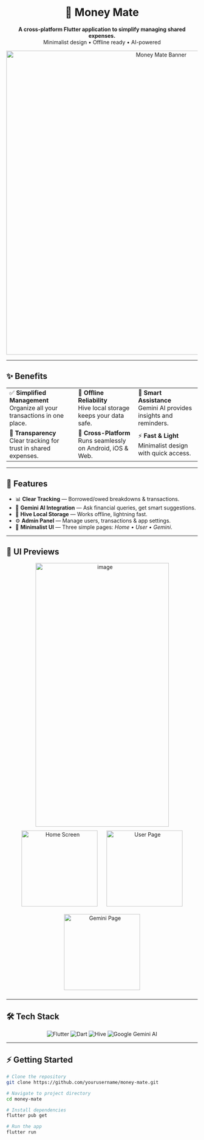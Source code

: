 <div align="center">

# 💸 Money Mate  

**A cross-platform Flutter application to simplify managing shared expenses.**  
Minimalist design • Offline ready • AI-powered  

<img src="assets/banner.png" alt="Money Mate Banner" width="800"/>

---

</div>

## ✨ Benefits  

<div align="center">

<table>
<tr>
<td>✅ <b>Simplified Management</b><br/>Organize all your transactions in one place.</td>
<td>📂 <b>Offline Reliability</b><br/>Hive local storage keeps your data safe.</td>
<td>🤖 <b>Smart Assistance</b><br/>Gemini AI provides insights and reminders.</td>
</tr>
<tr>
<td>🤝 <b>Transparency</b><br/>Clear tracking for trust in shared expenses.</td>
<td>📱 <b>Cross-Platform</b><br/>Runs seamlessly on Android, iOS & Web.</td>
<td>⚡ <b>Fast & Light</b><br/>Minimalist design with quick access.</td>
</tr>
</table>

</div>

---

## 🚀 Features  

- 📊 **Clear Tracking** — Borrowed/owed breakdowns & transactions.  
- 🤖 **Gemini AI Integration** — Ask financial queries, get smart suggestions.  
- 📂 **Hive Local Storage** — Works offline, lightning fast.  
- ⚙️ **Admin Panel** — Manage users, transactions & app settings.  
- 🎨 **Minimalist UI** — Three simple pages: *Home • User • Gemini*.  

---

## 📱 UI Previews  

<div align="center">
<img width="351" height="694" alt="image" src="https://github.com/user-attachments/assets/29546feb-0bb8-4e42-bae2-b9c0d89ee3cd" />

<img src="https://github.com/user-attachments/assets/29546feb-0bb8-4e42-bae2-b9c0d89ee3cd" alt="Home Screen" width="200" style="margin:10px;"/>
<img src="assets/ui-user.png" alt="User Page" width="200" style="margin:10px;"/>
<img src="assets/ui-gemini.png" alt="Gemini Page" width="200" style="margin:10px;"/>

</div>

---

## 🛠️ Tech Stack  

<div align="center">

![Flutter](https://img.shields.io/badge/Flutter-02569B?style=for-the-badge&logo=flutter&logoColor=white)
![Dart](https://img.shields.io/badge/Dart-0175C2?style=for-the-badge&logo=dart&logoColor=white)
![Hive](https://img.shields.io/badge/Hive-FFCE00?style=for-the-badge&logo=hive&logoColor=black)
![Google Gemini AI](https://img.shields.io/badge/Gemini_AI-4285F4?style=for-the-badge&logo=google&logoColor=white)

</div>

---

## ⚡ Getting Started  

```bash
# Clone the repository
git clone https://github.com/yourusername/money-mate.git

# Navigate to project directory
cd money-mate

# Install dependencies
flutter pub get

# Run the app
flutter run
